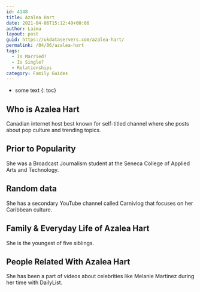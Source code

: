 ```yaml
---
id: 4148
title: Azalea Hart
date: 2021-04-06T15:12:49+00:00
author: Laima
layout: post
guid: https://ukdataservers.com/azalea-hart/
permalink: /04/06/azalea-hart
tags:
  - Is Married?
  - Is Single?
  - Relationships
category: Family Guides
---
```


* some text
{: toc}


## Who is Azalea Hart
                  
                  
                  
Canadian internet host best known for self-titled channel where she posts about pop culture and trending topics. 
                  
              
            
              
            
                
                
                
## Prior to Popularity
                  
                  
                  
She was a Broadcast Journalism student at the Seneca College of Applied Arts and Technology. 
                  
              
            
              
            
                
                
                
## Random data
                  
                  
                  
She has a secondary YouTube channel called Carnivlog that focuses on her Caribbean culture. 
                  
              
            
              
            
                
                
                
## Family & Everyday Life of Azalea Hart
                  
                  
                  
She is the youngest of five siblings. 
                  
              
            
              
            
                
                
                
## People Related With Azalea Hart
                  
                  
                  
She has been a part of videos about celebrities like Melanie Martinez during her time with DailyList.
                  
              
            
              
            
                
              
            
              
              
            
            
              
            
          
          
          